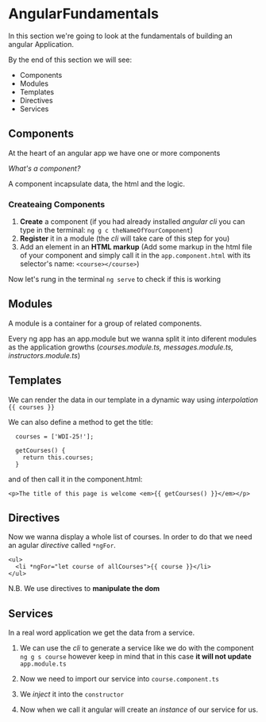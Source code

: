 # AngularFundamentals

In this section we're going to look at the fundamentals of building an angular Application.

By the end of this section we will see:

- Components
- Modules
- Templates
- Directives
- Services


## Components

 At the heart of an angular app we have one or more components

*What's a component?*

A component incapsulate data, the html and the logic.

### Createaing Components

1. **Create** a component
	(if you had already installed *angular cli* you can type in the terminal: `ng g c theNameOfYourComponent`)
2. **Register** it in a module
	(the *cli* will take care of this step for you)
3. Add an element in an **HTML markup**
	(Add some markup in the html file of your component and simply call it in the `app.component.html` with its selector's name: `<course></course>`)
	
Now let's rung in the terminal `ng serve` to check if this is working



## Modules
A module is a container for a group of related components.


Every ng app has an app.module but we wanna split it into diferent modules as the application growths (*courses.module.ts, messages.module.ts, instructors.module.ts*)

## Templates
 We can render the data in our template in a dynamic way using *interpolation* `{{ courses }}`
 
We can also define a method to get the title:

```
  courses = ['WDI-25!'];

  getCourses() {
    return this.courses;
  }
```

and of then call it in the component.html:

```
<p>The title of this page is welcome <em>{{ getCourses() }}</em></p>
```

## Directives
Now we wanna display a whole list of courses.
In order to do that we need an agular *directive* called `*ngFor`.

```
<ul>
  <li *ngFor="let course of allCourses">{{ course }}</li>
</ul>
```

N.B. We use directives to **manipulate the dom**

## Services
In a real word application we get the data from a service.

1. We can use the *cli* to generate a service like we do with the component `ng g s course` however keep in mind that in this case **it will not update** `app.module.ts`

2. Now we need to import our service into `course.component.ts`
3. We *inject* it into the `constructor`
4. Now when we call it angular will create an *instance* of our service for us.



